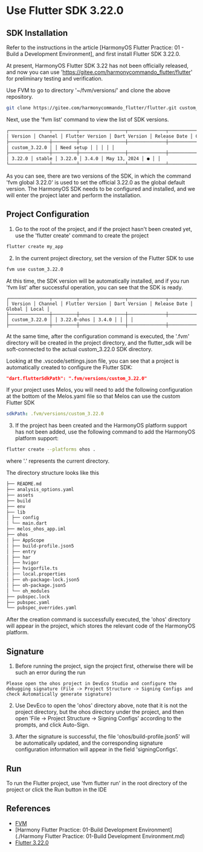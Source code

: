 # Use Flutter SDK 3.22.0

## SDK Installation

Refer to the instructions in the article [HarmonyOS Flutter Practice: 01 - Build a Development Environment], and first install Flutter SDK 3.22.0.

At present, HarmonyOS Flutter SDK 3.22 has not been officially released, and now you can use 'https://gitee.com/harmonycommando_flutter/flutter' for preliminary testing and verification.

Use FVM to go to directory '~/fvm/versions/' and clone the above repository.

```bash
git clone https://gitee.com/harmonycommando_flutter/flutter.git custom_3.22.0
```

Next, use the 'fvm list' command to view the list of SDK versions.

```bash
┌───────────────┬─────────┬─────────────────┬──────────────┬──────────────┬────────┬───────┐
│ Version │ Channel │ Flutter Version │ Dart Version │ Release Date │ Global │ Local │
├───────────────┼─────────┼─────────────────┼──────────────┼──────────────┼────────┼───────┤
│ custom_3.22.0 │ │ Need setup │ │ │ │ │
├───────────────┼─────────┼─────────────────┼──────────────┼──────────────┼────────┼───────┤
│ 3.22.0 │ stable │ 3.22.0 │ 3.4.0 │ May 13, 2024 │ ● │ │
└───────────────┴─────────┴─────────────────┴──────────────┴──────────────┴────────┴───────┘
```

As you can see, there are two versions of the SDK, in which the command 'fvm global 3.22.0' is used to set the official 3.22.0 as the global default version. The HarmonyOS SDK needs to be configured and installed, and we will enter the project later and perform the installation.

## Project Configuration

1. Go to the root of the project, and if the project hasn't been created yet, use the 'flutter create' command to create the project

```bash
flutter create my_app
```

2. In the current project directory, set the version of the Flutter SDK to use

```bash
fvm use custom_3.22.0
```

At this time, the SDK version will be automatically installed, and if you run 'fvm list' after successful operation, you can see that the SDK is ready.

```text
┌───────────────┬─────────┬─────────────────┬──────────────┬──────────────┬────────┬───────┐
│ Version │ Channel │ Flutter Version │ Dart Version │ Release Date │ Global │ Local │
├───────────────┼─────────┼─────────────────┼──────────────┼──────────────┼────────┼───────┤
│ custom_3.22.0 │ │ 3.22.0-ohos │ 3.4.0 │ │ │ │
├───────────────┼─────────┼─────────────────┼──────────────┼──────────────┼────────┼───────┤
```

At the same time, after the configuration command is executed, the '.fvm' directory will be created in the project directory, and the flutter_sdk will be soft-connected to the actual custom_3.22.0 SDK directory.

Looking at the .vscode/settings.json file, you can see that a project is automatically created to configure the Flutter SDK:

```json
"dart.flutterSdkPath": ".fvm/versions/custom_3.22.0"
```

If your project uses Melos, you will need to add the following configuration at the bottom of the Melos.yaml file so that Melos can use the custom Flutter SDK

```yaml
sdkPath: .fvm/versions/custom_3.22.0
```

3. If the project has been created and the HarmonyOS platform support has not been added, use the following command to add the HarmonyOS platform support:

```bash
flutter create --platforms ohos .
```

where '.' represents the current directory.

The directory structure looks like this

```bash
├── README.md
├── analysis_options.yaml
├── assets
├── build
├── env
├── lib
│ ├── config
│ └── main.dart
├── melos_ohos_app.iml
├── ohos
│ ├── AppScope
│ ├── build-profile.json5
│ ├── entry
│ ├── har
│ ├── hvigor
│ ├── hvigorfile.ts
│ ├── local.properties
│ ├── oh-package-lock.json5
│ ├── oh-package.json5
│ └── oh_modules
├── pubspec.lock
├── pubspec.yaml
└── pubspec_overrides.yaml
```

After the creation command is successfully executed, the 'ohos' directory will appear in the project, which stores the relevant code of the HarmonyOS platform.

## Signature

1. Before running the project, sign the project first, otherwise there will be such an error during the run

```text
Please open the ohos project in DevEco Studio and configure the debugging signature (File -> Project Structure -> Signing Configs and check Automatically generate signature)
```

2. Use DevEco to open the 'ohos' directory above, note that it is not the project directory, but the ohos directory under the project, and then open 'File -> Project Structure -> Signing Configs' according to the prompts, and click Auto-Sign.

3. After the signature is successful, the file 'ohos/build-profile.json5' will be automatically updated, and the corresponding signature configuration information will appear in the field 'signingConfigs'.

## Run

To run the Flutter project, use 'fvm flutter run' in the root directory of the project or click the Run button in the IDE

## References

- [FVM](https://fvm.app/)
- [Harmony Flutter Practice: 01-Build Development Environment](./Harmony Flutter Practice: 01-Build Development Environment.md)
- [Flutter 3.22.0](https://gitee.com/harmonycommando_flutter/flutter)